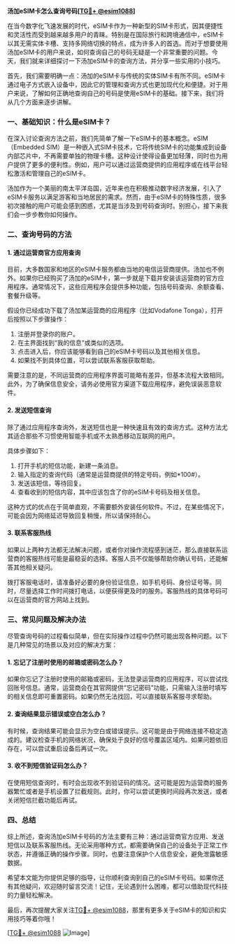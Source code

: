 **汤加eSIM卡怎么查询号码[[TG💪+ @esim1088](https://t.me/s/esim1088)]**

在当今数字化飞速发展的时代，eSIM卡作为一种新型的SIM卡形式，因其便捷性和灵活性而受到越来越多用户的青睐。特别是在国际旅行和跨境通信中，eSIM卡以其无需实体卡槽、支持多网络切换的特点，成为许多人的首选。而对于想要使用汤加eSIM卡的用户来说，如何查询自己的号码无疑是一个非常重要的问题。今天，我们就来详细探讨一下汤加eSIM卡的查询方法，并分享一些实用的小技巧。

首先，我们需要明确一点：汤加的eSIM卡与传统的实体SIM卡有所不同。eSIM卡通过电子方式嵌入设备中，因此它的管理和查询方式也更加现代化和便捷。对于用户来说，了解如何正确地查询自己的号码是使用eSIM卡的基础。接下来，我们将从几个方面来逐步讲解。

### **一、基础知识：什么是eSIM卡？**

在深入讨论查询方法之前，我们先简单了解一下eSIM卡的基本概念。eSIM（Embedded SIM）是一种嵌入式SIM卡技术，它将传统SIM卡的功能集成到设备内部芯片中，不再需要单独的物理卡槽。这种设计使得设备更加轻薄，同时也为用户提供了更多的便利性。例如，用户可以通过运营商提供的应用程序或在线平台轻松激活和管理自己的eSIM卡。

汤加作为一个美丽的南太平洋岛国，近年来也在积极推动数字经济发展，引入了eSIM卡服务以满足游客和当地居民的需求。然而，由于eSIM卡的特殊性质，很多初次接触的用户可能会感到困惑，尤其是当涉及到号码查询时。别担心，接下来我们会一步步教你如何操作。

### **二、查询号码的方法**

#### **1. 通过运营商官方应用查询**

目前，大多数国家和地区的eSIM卡服务都由当地的电信运营商提供。汤加也不例外。如果你已经购买了汤加的eSIM卡，第一步就是下载并安装该运营商的官方应用程序。通常情况下，这些应用程序会提供多种功能，包括号码查询、余额查看、套餐升级等。

假设你已经成功下载了汤加某运营商的应用程序（比如Vodafone Tonga），打开后按照以下步骤操作：

1. 注册并登录你的账户。
2. 在主界面找到“我的信息”或类似的选项。
3. 点击进入后，你应该能够看到自己的eSIM卡号码以及其他相关信息。
4. 如果找不到具体位置，可以尝试联系客服获取帮助。

需要注意的是，不同运营商的应用程序界面可能略有差异，但基本流程大致相同。此外，为了确保信息安全，请务必使用官方渠道下载应用程序，避免误装恶意软件。

#### **2. 发送短信查询**

除了通过应用程序查询外，发送短信也是一种快速且有效的查询方式。这种方法尤其适合那些不习惯使用智能手机或不太熟悉移动互联网的用户。

具体步骤如下：

1. 打开手机的短信功能，新建一条消息。
2. 输入指定的查询代码（通常是运营商提供的特定号码，例如*100#）。
3. 发送该短信，等待回复。
4. 查看收到的短信内容，其中应该包含了你的eSIM卡号码及相关信息。

这种方式的优点在于简单直观，不需要额外安装任何软件。不过，在某些情况下，可能会因为网络延迟导致回复稍慢，所以请保持耐心。

#### **3. 联系客服热线**

如果以上两种方法都无法解决问题，或者你对操作流程感到迷茫，那么直接联系运营商的客服热线可能是最稳妥的选择。客服人员不仅能够帮助你确认号码，还能解答其他相关疑问。

拨打客服电话时，请准备好必要的身份验证信息，如手机号码、身份证号等。同时，尽量选择工作时间拨打电话，以便获得更及时的服务。客服热线的具体号码可以在运营商的官方网站上找到。

### **三、常见问题及解决办法**

尽管查询号码的过程看似简单，但在实际操作过程中仍然可能出现各种问题。以下是几种常见的场景以及对应的解决方案：

#### **1. 忘记了注册时使用的邮箱或密码怎么办？**

如果你忘记了注册时使用的邮箱或密码，无法登录运营商的应用程序，可以尝试找回账号信息。通常，运营商会在其官网提供“忘记密码”功能，只需输入注册时填写的相关信息即可重置密码。如果仍然无法找回，可以直接联系客服寻求帮助。

#### **2. 查询结果显示错误或空白怎么办？**

有时候，查询结果可能会显示为空白或错误提示。这可能是由于网络连接不稳定造成的。建议检查手机的网络状况，确保处于良好的信号覆盖区域内。如果问题依旧存在，可以尝试重启设备后再试一次。

#### **3. 收不到短信验证码怎么办？**

在使用短信查询时，有时会出现收不到验证码的情况。这可能是因为运营商的服务器繁忙或者是手机设置了拦截规则。此时，你可以尝试更换时间段再次发送，或者关闭短信拦截功能后再试。

### **四、总结**

综上所述，查询汤加eSIM卡号码的方法主要有三种：通过运营商官方应用、发送短信以及联系客服热线。无论采用哪种方式，都需要确保自己的设备处于正常工作状态，并遵循正确的操作步骤。同时，也要注意保护个人信息安全，避免泄露敏感数据。

希望本文能为你提供足够的指导，让你顺利查询到自己的eSIM卡号码。如果你还有其他疑问，欢迎随时留言交流！记住，无论遇到什么困难，都可以借助现代科技的力量轻松解决。

最后，再次提醒大家关注[TG💪+ @esim1088](https://t.me/s/esim1088)，那里有更多关于eSIM卡的知识和实用技巧等着你哦！

[[TG💪+ @esim1088](https://t.me/s/esim1088) ![Image](https://i.postimg.cc/4NQfJmqS/Snipaste-2025-05-13-00-14-12.png)]